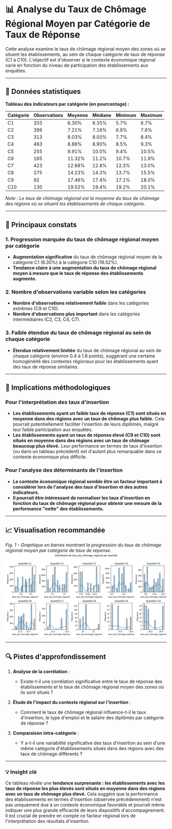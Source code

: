 
# 📊 Analyse du Taux de Chômage Régional Moyen par Catégorie de Taux de Réponse

Cette analyse examine le taux de chômage régional moyen des zones où se situent les établissements, au sein de chaque catégorie de taux de réponse (C1 à C10). L'objectif est d'observer si le contexte économique régional varie en fonction du niveau de participation des établissements aux enquêtes.

-----

## 🔢 Données statistiques

**Tableau des indicateurs par catégorie (en pourcentage) :**

| Catégorie | Observations | Moyenne | Médiane | Minimum | Maximum |
|-----------|--------------|---------|---------|---------|---------|
| C1        | 203          | 6.30%   | 6.35%   | 5.7%    | 6.7%    |
| C2        | 399          | 7.21%   | 7.16%   | 6.8%    | 7.6%    |
| C3        | 313          | 8.03%   | 8.00%   | 7.7%    | 8.4%    |
| C4        | 483          | 8.88%   | 8.90%   | 8.5%    | 9.3%    |
| C5        | 255          | 9.91%   | 10.0%   | 9.4%    | 10.5%   |
| C6        | 165          | 11.32%  | 11.2%   | 10.7%   | 11.9%   |
| C7        | 423          | 12.68%  | 12.8%   | 12.3%   | 13.0%   |
| C8        | 275          | 14.23%  | 14.3%   | 13.7%   | 15.5%   |
| C9        | 92           | 17.46%  | 17.4%   | 17.1%   | 18.0%   |
| C10       | 130          | 19.52%  | 19.4%   | 19.2%   | 20.1%   |

*Note : Le taux de chômage régional est la moyenne du taux de chômage des régions où se situent les établissements de chaque catégorie.*

-----

## 🎯 Principaux constats

### 1\. Progression marquée du taux de chômage régional moyen par catégorie

  - **Augmentation significative** du taux de chômage régional moyen de la catégorie C1 (6.30%) à la catégorie C10 (19.52%).
  - **Tendance claire à une augmentation du taux de chômage régional moyen à mesure que le taux de réponse des établissements augmente.**

### 2\. Nombre d'observations variable selon les catégories

  - **Nombre d'observations relativement faible** dans les catégories extrêmes (C9 et C10).
  - **Nombre d'observations plus important** dans les catégories intermédiaires (C2, C3, C4, C7).

### 3\. Faible étendue du taux de chômage régional au sein de chaque catégorie

  - **Étendue relativement limitée** du taux de chômage régional au sein de chaque catégorie (environ 0.4 à 1.8 points), suggérant une certaine homogénéité des contextes régionaux pour les établissements ayant des taux de réponse similaires.

-----

## 🏫 Implications méthodologiques

### Pour l'interprétation des taux d'insertion

  - **Les établissements ayant un faible taux de réponse (C1) sont situés en moyenne dans des régions avec un taux de chômage plus faible.** Cela pourrait potentiellement faciliter l'insertion de leurs diplômés, malgré leur faible participation aux enquêtes.
  - **Les établissements ayant un taux de réponse élevé (C9 et C10) sont situés en moyenne dans des régions avec un taux de chômage beaucoup plus élevé.** Leur performance en termes de taux d'insertion (vu dans un tableau précédent) est d'autant plus remarquable dans ce contexte économique plus difficile.

### Pour l'analyse des déterminants de l'insertion

  - **Le contexte économique régional semble être un facteur important à considérer lors de l'analyse des taux d'insertion et des autres indicateurs.**
  - **Il pourrait être intéressant de normaliser les taux d'insertion en fonction du taux de chômage régional pour obtenir une mesure de la performance "nette" des établissements.**

-----

## 📈 Visualisation recommandée

*Fig. 1 - Graphique en barres montrant la progression du taux de chômage régional moyen par catégorie de taux de réponse.*
![Distribution des taux d'emplois stables](../Images/Taux_de_chomage_regional.png) 

-----

## 🔍 Pistes d'approfondissement

1.  **Analyse de la corrélation** :

      - Existe-t-il une corrélation significative entre le taux de réponse des établissements et le taux de chômage régional moyen des zones où ils sont situés ?

2.  **Étude de l'impact du contexte régional sur l'insertion** :

      - Comment le taux de chômage régional influence-t-il le taux d'insertion, le type d'emploi et le salaire des diplômés par catégorie de réponse ?

3.  **Comparaison intra-catégorie** :

      - Y a-t-il une variabilité significative des taux d'insertion au sein d'une même catégorie d'établissements situés dans des régions avec des taux de chômage différents ?

-----

### 💡 Insight clé

Ce tableau révèle une **tendance surprenante : les établissements avec les taux de réponse les plus élevés sont situés en moyenne dans des régions avec un taux de chômage plus élevé.** Cela suggère que la performance des établissements en termes d'insertion (observée précédemment) n'est pas uniquement due à un contexte économique favorable et pourrait même indiquer une plus grande efficacité de leurs dispositifs d'accompagnement. Il est crucial de prendre en compte ce facteur régional lors de l'interprétation des résultats d'insertion.
